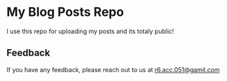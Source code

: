 # My Blog Posts Repo

I use this repo for uploading my posts and its totaly public!
## Feedback

If you have any feedback, please reach out to us at r6.acc.051@gamil.com